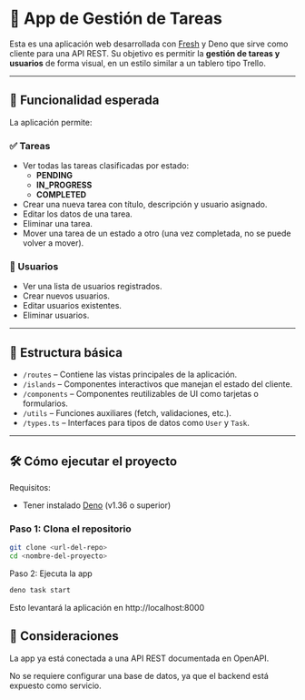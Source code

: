 # 🧩 App de Gestión de Tareas

Esta es una aplicación web desarrollada con [Fresh](https://fresh.deno.dev) y Deno que sirve como cliente para una API REST. Su objetivo es permitir la **gestión de tareas y usuarios** de forma visual, en un estilo similar a un tablero tipo Trello.

---

## 🚀 Funcionalidad esperada

La aplicación permite:

### ✅ Tareas
- Ver todas las tareas clasificadas por estado:  
  - **PENDING**  
  - **IN_PROGRESS**  
  - **COMPLETED**
- Crear una nueva tarea con título, descripción y usuario asignado.
- Editar los datos de una tarea.
- Eliminar una tarea.
- Mover una tarea de un estado a otro (una vez completada, no se puede volver a mover).

### 👤 Usuarios
- Ver una lista de usuarios registrados.
- Crear nuevos usuarios.
- Editar usuarios existentes.
- Eliminar usuarios.

---

## 🧱 Estructura básica

- `/routes` – Contiene las vistas principales de la aplicación.
- `/islands` – Componentes interactivos que manejan el estado del cliente.
- `/components` – Componentes reutilizables de UI como tarjetas o formularios.
- `/utils` – Funciones auxiliares (fetch, validaciones, etc.).
- `/types.ts` – Interfaces para tipos de datos como `User` y `Task`.

---

## 🛠️ Cómo ejecutar el proyecto

Requisitos:
- Tener instalado [Deno](https://deno.land/) (v1.36 o superior)

### Paso 1: Clona el repositorio
```bash
git clone <url-del-repo>
cd <nombre-del-proyecto>
```
Paso 2: Ejecuta la app
```bash
deno task start
```
Esto levantará la aplicación en http://localhost:8000

## 📎 Consideraciones
La app ya está conectada a una API REST documentada en OpenAPI.

No se requiere configurar una base de datos, ya que el backend está expuesto como servicio.

